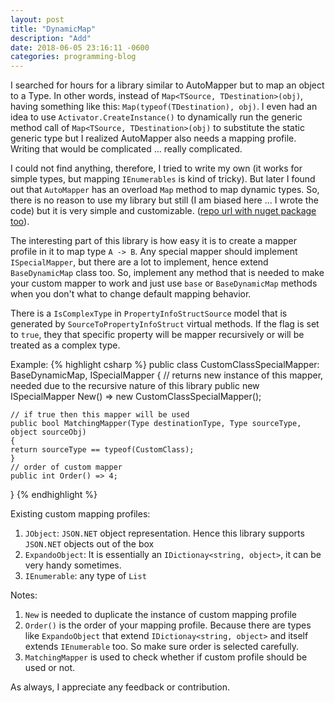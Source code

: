 ```yaml
---
layout: post
title: "DynamicMap"
description: "Add"
date: 2018-06-05 23:16:11 -0600
categories: programming-blog
---
```

I searched for hours for a library similar to AutoMapper but to map an object to a Type. In other words,
instead of `Map<TSource, TDestination>(obj)`, having something like this: `Map(typeof(TDestination), obj)`.
I even had an idea to use `Activator.CreateInstance()` to dynamically run the generic method call of
`Map<TSource, TDestination>(obj)` to substitute the static generic type but I realized AutoMapper also
needs a mapping profile. Writing that would be complicated ... really complicated.

I could not find anything, therefore, I tried to write my own (it works for simple types, but mapping
`IEnumerables` is kind of tricky). But later I found out that `AutoMapper` has an overload `Map` method
to map dynamic types. So, there is no reason to use my library but still (I am biased here ... I wrote
the code) but it is very simple and customizable. ([repo url with nuget package too][repo-url]).

The interesting part of this library is how easy it is to create a mapper profile in it to map type `A -> B`.
Any special mapper should implement `ISpecialMapper`, but there are a lot to implement, hence extend
`BaseDynamicMap` class too. So, implement any method that is needed to make your custom mapper to work
and just use `base` or `BaseDynamicMap` methods when you don't what to change default mapping behavior.

There is a `IsComplexType` in `PropertyInfoStructSource` model that is generated by `SourceToPropertyInfoStruct`
virtual methods. If the flag is set to `true`, they that specific property will be mapper recursively or will be
treated as a complex type.

Example:
{% highlight csharp %}
public class CustomClassSpecialMapper: BaseDynamicMap, ISpecialMapper
{
    // returns new instance of this mapper, needed due to the recursive nature of this library
    public new ISpecialMapper New() => new CustomClassSpecialMapper();

    // if true then this mapper will be used
    public bool MatchingMapper(Type destinationType, Type sourceType, object sourceObj)
    {
    return sourceType == typeof(CustomClass);
    }
    // order of custom mapper
    public int Order() => 4;
}
{% endhighlight %}

Existing custom mapping profiles:
1. `JObject`: `JSON.NET` object representation. Hence this library supports `JSON.NET` objects out of the box
2. `ExpandoObject`: It is essentially an `IDictionay<string, object>`, it can be very handy sometimes.
3. `IEnumerable`: any type of `List`

Notes:
1. `New` is needed to duplicate the instance of custom mapping profile
2. `Order()` is the order of your mapping profile. Because there are types like `ExpandoObject` that extend
`IDictionay<string, object>` and itself extends `IEnumerable` too. So make sure order is selected carefully.
3. `MatchingMapper` is used to check whether if custom profile should be used or not.

As always, I appreciate any feedback or contribution.

[repo-url]: https://github.com/amir734jj/DynamicMap